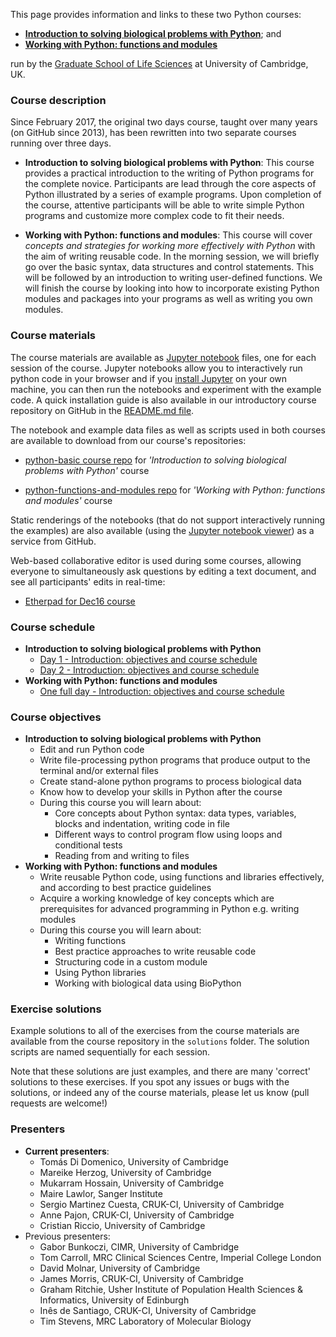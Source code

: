 This page provides information and links to these two Python courses:

- **[Introduction to solving biological problems with Python](https://github.com/pycam/python-basic)**; and
- **[Working with Python: functions and modules](https://github.com/pycam/python-functions-and-modules)**

run by the [Graduate School of Life Sciences](http://www.training.cam.ac.uk/gsls/) at University of Cambridge, UK.

### Course description
Since February 2017, the original two days course, taught over many years (on GitHub since 2013), has been rewritten into two separate courses running over three days.

- **Introduction to solving biological problems with Python**:
This course provides a practical introduction to the writing of Python programs for the complete novice. Participants are lead through the core aspects of Python illustrated by a series of example programs. Upon completion of the course, attentive participants will be able to write simple Python programs and customize more complex code to fit their needs.

- **Working with Python: functions and modules**: This course will cover *concepts and strategies for working more effectively with Python* with the aim of writing reusable code. In the morning session, we will briefly go over the basic syntax, data structures and control statements. This will be followed by an introduction to writing user-defined functions. We will finish the course by looking into how to incorporate existing Python modules and packages into your programs as well as writing you own modules.

### Course materials
The course materials are available as [Jupyter notebook](http://jupyter.org/) files, one for each session of the course. Jupyter notebooks allow you to interactively run python code in your browser and if you [install Jupyter](https://jupyter.readthedocs.io/en/latest/install.html) on your own machine, you can then run the notebooks and experiment with the example code. A quick installation guide is also available in our introductory course repository on GitHub in the [README.md file](https://github.com/pycam/python-basic/blob/master/README.md).

The notebook and example data files as well as scripts used in both courses are available to download from our course's repositories:

- [python-basic course repo](https://github.com/pycam/python-basic) for _'Introduction to solving biological problems with Python'_ course

- [python-functions-and-modules repo](https://github.com/pycam/python-functions-and-modules) for _'Working with Python: functions and modules'_ course

Static renderings of the notebooks (that do not support interactively running the examples)
are also available (using the [Jupyter notebook viewer](http://nbviewer.jupyter.org/)) as a service from GitHub.

Web-based collaborative editor is used during some courses, allowing everyone to simultaneously ask questions by editing a text document, and see all participants' edits in real-time:

- [Etherpad for Dec16 course](https://public.etherpad-mozilla.org/p/pycam-dec16)


### Course schedule

- **Introduction to solving biological problems with Python**
  - [Day 1 - Introduction: objectives and course schedule](https://github.com/pycam/python-basic/blob/master/python_basic_1_intro.ipynb)
  - [Day 2 - Introduction: objectives and course schedule](https://github.com/pycam/python-basic/blob/master/python_basic_2_intro.ipynb)
- **Working with Python: functions and modules**
  - [One full day - Introduction: objectives and course schedule](https://github.com/pycam/python-functions-and-modules/blob/master/python_fm_intro.ipynb)

### Course objectives
- **Introduction to solving biological problems with Python**
  - Edit and run Python code
  - Write file-processing python programs that produce output to the terminal and/or external files
  - Create stand-alone python programs to process biological data
  - Know how to develop your skills in Python after the course
  - During this course you will learn about:
    - Core concepts about Python syntax: data types, variables, blocks and indentation, writing code in file
    - Different ways to control program flow using loops and conditional tests
    - Reading from and writing to files
- **Working with Python: functions and modules**
  - Write reusable Python code, using functions and libraries effectively, and according to best practice guidelines
  - Acquire a working knowledge of key concepts which are prerequisites for advanced programming in Python e.g. writing modules
  - During this course you will learn about:
    - Writing functions
    - Best practice approaches to write reusable code
    - Structuring code in a custom module
    - Using Python libraries
    - Working with biological data using BioPython

### Exercise solutions
Example solutions to all of the exercises from the course materials are available from the course repository in the `solutions` folder. The solution scripts are named sequentially for each session.

Note that these solutions are just examples, and there are many 'correct' solutions to these exercises. If you spot any issues or bugs with the solutions, or indeed any of the course materials, please let us know (pull requests are welcome!)

### Presenters
- **Current presenters**:
  - Tomás Di Domenico, University of Cambridge
  - Mareike Herzog, University of Cambridge
  - Mukarram Hossain, University of Cambridge
  - Maire Lawlor, Sanger Institute
  - Sergio Martinez Cuesta, CRUK-CI, University of Cambridge
  - Anne Pajon, CRUK-CI, University of Cambridge
  - Cristian Riccio, University of Cambridge
- Previous presenters:
  - Gabor Bunkoczi, CIMR, University of Cambridge
  - Tom Carroll, MRC Clinical Sciences Centre, Imperial College London
  - David Molnar, University of Cambridge
  - James Morris, CRUK-CI, University of Cambridge
  - Graham Ritchie, Usher Institute of Population Health Sciences & Informatics, University of Edinburgh
  - Inês de Santiago, CRUK-CI, University of Cambridge
  - Tim Stevens, MRC Laboratory of Molecular Biology
